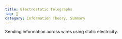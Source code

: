 ```yaml
---
title: Electrostatic Telegraphs
tag: 🌱
category: Information Theory, Summary
---
```


Sending information across wires using static electricity.

